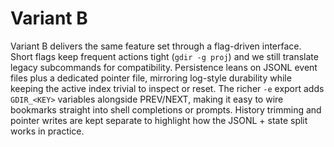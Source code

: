 # Variant B

Variant B delivers the same feature set through a flag-driven interface. Short flags keep frequent actions tight (`gdir -g proj`) and we still translate legacy subcommands for compatibility. Persistence leans on JSONL event files plus a dedicated pointer file, mirroring log-style durability while keeping the active index trivial to inspect or reset. The richer `-e` export adds `GDIR_<KEY>` variables alongside PREV/NEXT, making it easy to wire bookmarks straight into shell completions or prompts. History trimming and pointer writes are kept separate to highlight how the JSONL + state split works in practice.
